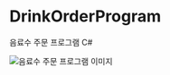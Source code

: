 # DrinkOrderProgram
음료수 주문 프로그램 C#

![음료수 주문 프로그램 이미지](https://user-images.githubusercontent.com/113095585/191886288-e434b309-53c4-4e82-a590-30dcf3d46c30.png)
